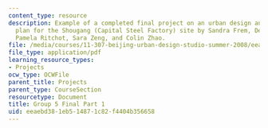 ```yaml
---
content_type: resource
description: Example of a completed final project on an urban design and development
  plan for the Shougang (Capital Steel Factory) site by Sandra Frem, Deborah Morris,
  Pamela Ritchot, Sara Zeng, and Colin Zhao.
file: /media/courses/11-307-beijing-urban-design-studio-summer-2008/eeaebd381eb514871c82f4404b356658_group5_final_1.pdf
file_type: application/pdf
learning_resource_types:
- Projects
ocw_type: OCWFile
parent_title: Projects
parent_type: CourseSection
resourcetype: Document
title: Group 5 Final Part 1
uid: eeaebd38-1eb5-1487-1c82-f4404b356658
---
```

